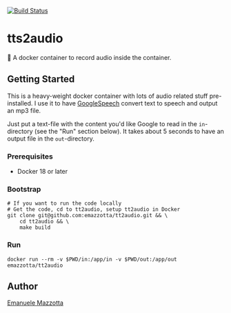 [![Build Status](https://travis-ci.org/emazzotta/tt2audio.svg?branch=master)](https://travis-ci.org/emazzotta/tt2audio)

# tts2audio

🐳 A docker container to record audio inside the container.

## Getting Started

This is a heavy-weight docker container with lots of audio related stuff pre-installed.
I use it to have [GoogleSpeech](https://github.com/desbma/GoogleSpeech) convert text to speech and output an mp3 file.

Just put a text-file with the content you'd like Google to read in the `in`-directory (see the "Run" section below).
It takes about 5 seconds to have an output file in the `out`-directory.

### Prerequisites

* Docker 18 or later

### Bootstrap

```
# If you want to run the code locally
# Get the code, cd to tt2audio, setup tt2audio in Docker
git clone git@github.com:emazzotta/tt2audio.git && \
    cd tt2audio && \
    make build
```

### Run

```
docker run --rm -v $PWD/in:/app/in -v $PWD/out:/app/out emazzotta/tt2audio
```

## Author

[Emanuele Mazzotta](mailto:hello@mazzotta.me)
